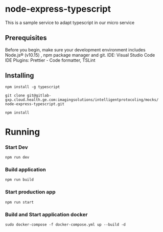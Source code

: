 # node-express-typescript

This is a sample service to adapt typescript in our micro service

## Prerequisites
Before you begin, make sure your development environment includes Node.js® (v10.15) , npm package manager and git.
IDE: Visual Studio Code
IDE Plugins: Prettier - Code formatter, TSLint

## Installing

`npm install -g typescript`

`git clone git@gitlab-gxp.cloud.health.ge.com:imagingsolutions/intelligentprotocoling/mocks/node-express-typescript.git`

`npm install`

# Running 

### Start Dev

`npm run dev`

### Build application

`npm run build`

### Start production app

`npm run start`

### Build and Start application docker

`sudo docker-compose -f docker-compose.yml up --build -d`
